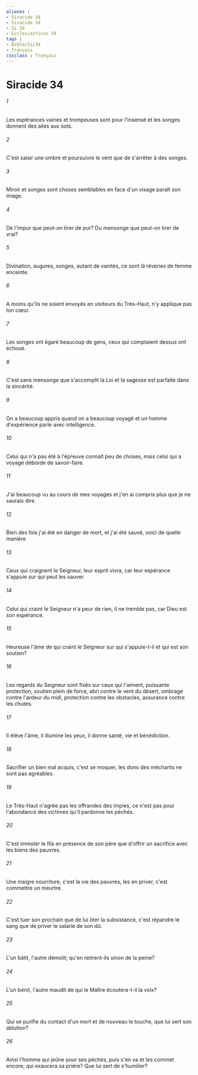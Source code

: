 ```yaml
---
aliases : 
- Siracide 34
- Siracide 34
- Si 34
- Ecclesiasticus 34
tags : 
- Bible/Si/34
- français
cssclass : français
---
```


# Siracide 34

###### 1
Les espérances vaines et trompeuses sont pour l'insensé et les songes donnent des ailes aux sots.
###### 2
C'est saisir une ombre et poursuivre le vent que de s'arrêter à des songes.
###### 3
Miroir et songes sont choses semblables en face d'un visage paraît son image.
###### 4
De l'impur que peut-on tirer de pur? Du mensonge que peut-on tirer de vrai?
###### 5
Divination, augures, songes, autant de vanités, ce sont là rêveries de femme enceinte.
###### 6
A moins qu'ils ne soient envoyés en visiteurs du Très-Haut, n'y applique pas ton cœur.
###### 7
Les songes ont égaré beaucoup de gens, ceux qui comptaient dessus ont échoué.
###### 8
C'est sans mensonge que s'accomplit la Loi et la sagesse est parfaite dans la sincérité.
###### 9
On a beaucoup appris quand on a beaucoup voyagé et un homme d'expérience parle avec intelligence.
###### 10
Celui qui n'a pas été à l'épreuve connaît peu de choses, mais celui qui a voyagé déborde de savoir-faire.
###### 11
J'ai beaucoup vu au cours de mes voyages et j'en ai compris plus que je ne saurais dire.
###### 12
Bien des fois j'ai été en danger de mort, et j'ai été sauvé, voici de quelle manière
###### 13
Ceux qui craignent le Seigneur, leur esprit vivra, car leur espérance s'appuie sur qui peut les sauver.
###### 14
Celui qui craint le Seigneur n'a peur de rien, il ne tremble pas, car Dieu est son espérance.
###### 15
Heureuse l'âme de qui craint le Seigneur sur qui s'appuie-t-il et qui est son soutien?
###### 16
Les regards du Seigneur sont fixés sur ceux qui l'aiment, puissante protection, soutien plein de force, abri contre le vent du désert, ombrage contre l'ardeur du midi, protection contre les obstacles, assurance contre les chutes.
###### 17
Il élève l'âme, il illumine les yeux, il donne santé, vie et bénédiction.
###### 18
Sacrifier un bien mal acquis, c'est se moquer, les dons des méchants ne sont pas agréables.
###### 19
Le Très-Haut n'agrée pas les offrandes des impies, ce n'est pas pour l'abondance des victimes qu'il pardonne les péchés.
###### 20
C'est immoler le fils en présence de son père que d'offrir un sacrifice avec les biens des pauvres.
###### 21
Une maigre nourriture, c'est la vie des pauvres, les en priver, c'est commettre un meurtre.
###### 22
C'est tuer son prochain que de lui ôter la subsistance, c'est répandre le sang que de priver le salarié de son dû.
###### 23
L'un bâtit, l'autre démolit; qu'en retirent-ils sinon de la peine?
###### 24
L'un bénit, l'autre maudit de qui le Maître écoutera-t-il la voix?
###### 25
Qui se purifie du contact d'un mort et de nouveau le touche, que lui sert son ablution?
###### 26
Ainsi l'homme qui jeûne pour ses péchés, puis s'en va et les commet encore; qui exaucera sa prière? Que lui sert de s'humilier?
